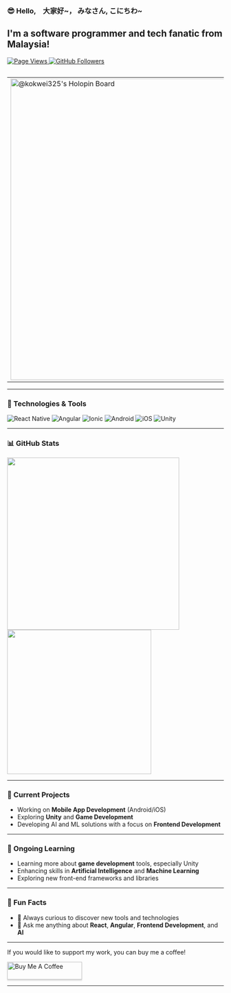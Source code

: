 ### 😎 Hello,　大家好~， みなさん, こにちわ~

## I'm a software programmer and tech fanatic from Malaysia!

<a href="https://github.com/Laikokwui/Laikokwui">
   <img src="https://komarev.com/ghpvc/?username=Laikokwui&color=green" alt="Page Views" />
</a>
<a href="https://github.com/Laikokwui?tab=followers">
    <img alt="GitHub Followers" src="https://img.shields.io/github/followers/Laikokwui?style=flat&logo=github">
</a>

##

<table border="0">
 <tr>
   <td>
      <a href="https://holopin.me/kokwei325">
        <img
          src="https://holopin.me/kokwei325"
          alt="@kokwei325's Holopin Board"
          width="700"
        />
      </a>
   </td>
    <td>
      <a href="https://app.daily.dev/kokwei325">
        <img src="https://api.daily.dev/devcards/79ca39994b55489f8b63eb7e66440792.png?r=g56" width="200" alt="Lai Kok Wui's Dev Card"/>
      </a>
    </td>
 </tr>
</table>

---

### 🔧 Technologies & Tools

![React Native](https://img.shields.io/badge/React_Native-20232A?style=flat&logo=react&logoColor=61DAFB)
![Angular](https://img.shields.io/badge/Angular-DD0031?style=flat&logo=angular&logoColor=white)
![Ionic](https://img.shields.io/badge/Ionic-3880FF?style=flat&logo=ionic&logoColor=white)
![Android](https://img.shields.io/badge/Android-3DDC84?style=flat&logo=android&logoColor=white)
![iOS](https://img.shields.io/badge/iOS-000000?style=flat&logo=ios&logoColor=white)
![Unity](https://img.shields.io/badge/Unity-000000?style=flat&logo=unity&logoColor=white)

---

### 📊 GitHub Stats

<a href="https://github.com/anuraghazra/github-readme-stats">
  <img src="https://github-readme-stats.vercel.app/api?username=Laikokwui&show_icons=true&count_private=true&theme=radical" width="400" />
</a>
<a href="https://github.com/anuraghazra/github-readme-stats">
  <img src="https://github-readme-stats.vercel.app/api/top-langs/?username=Laikokwui&layout=compact&langs_count=8&theme=radical" width="335" />
</a>

---

### :telescope: Current Projects

- Working on **Mobile App Development** (Android/iOS)
- Exploring **Unity** and **Game Development**
- Developing AI and ML solutions with a focus on **Frontend Development**

---

### 🌱 Ongoing Learning

- Learning more about **game development** tools, especially Unity
- Enhancing skills in **Artificial Intelligence** and **Machine Learning**
- Exploring new front-end frameworks and libraries

---

### 🎯 Fun Facts

- 🚗 Always curious to discover new tools and technologies
- 💬 Ask me anything about **React**, **Angular**, **Frontend Development**, and **AI**

---

If you would like to support my work, you can buy me a coffee!

<a href="https://www.buymeacoffee.com/kokwuilai" target="_blank"><img src="https://www.buymeacoffee.com/assets/img/custom_images/orange_img.png" alt="Buy Me A Coffee" style="height: 41px !important;width: 174px !important;box-shadow: 0px 3px 2px 0px rgba(190, 190, 190, 0.5) !important;-webkit-box-shadow: 0px 3px 2px 0px rgba(190, 190, 190, 0.5) !important;" ></a>

---
